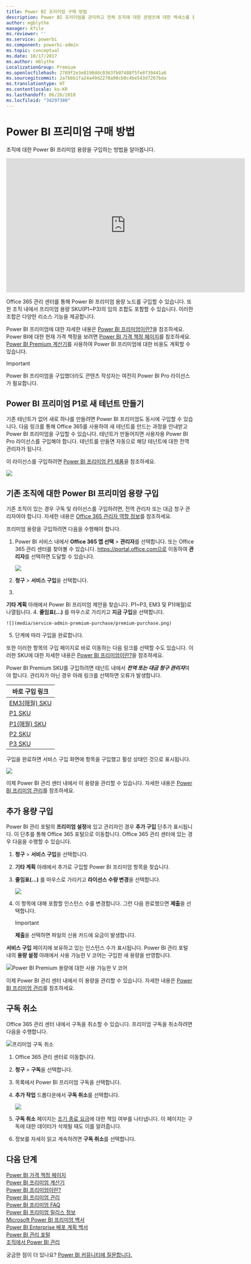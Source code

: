 ```yaml
---
title: Power BI 프리미엄 구매 방법
description: Power BI 프리미엄을 관리하고 전체 조직에 대한 콘텐츠에 대한 액세스를 활성화할 수 있는 방법을 알아봅니다.
author: mgblythe
manager: kfile
ms.reviewer: ''
ms.service: powerbi
ms.component: powerbi-admin
ms.topic: conceptual
ms.date: 10/17/2017
ms.author: mblythe
LocalizationGroup: Premium
ms.openlocfilehash: 2789f2e3e8198ddc0363fb07488f5fe8f39441a6
ms.sourcegitcommit: 2a7bbb1fa24a49d2278a90cb0c4be543d7267bda
ms.translationtype: HT
ms.contentlocale: ko-KR
ms.lasthandoff: 06/26/2018
ms.locfileid: "34297380"
---
```

# <a name="how-to-purchase-power-bi-premium"></a>Power BI 프리미엄 구매 방법
조직에 대한 Power BI 프리미엄 용량을 구입하는 방법을 알아봅니다.

<iframe width="640" height="360" src="https://www.youtube.com/embed/NkvYs5Qp4iA?rel=0&amp;showinfo=0" frameborder="0" allowfullscreen></iframe>

Office 365 관리 센터를 통해 Power BI 프리미엄 용량 노드를 구입할 수 있습니다. 또한 조직 내에서 프리미엄 용량 SKU(P1~P3)의 임의 조합도 포함할 수 있습니다. 이러한 조합은 다양한 리소스 기능을 제공합니다.

Power BI 프리미엄에 대한 자세한 내용은 [Power BI 프리미엄이란?](service-premium.md)을 참조하세요. Power BI에 대한 현재 가격 책정을 보려면 [Power BI 가격 책정 페이지](https://powerbi.microsoft.com/pricing/)를 참조하세요. [Power BI Premium 계산기](https://powerbi.microsoft.com/calculator/)를 사용하여 Power BI 프리미엄에 대한 비용도 계획할 수 있습니다.

> [!IMPORTANT]
> Power BI 프리미엄을 구입했더라도 콘텐츠 작성자는 여전히 Power BI Pro 라이선스가 필요합니다.
> 
> 

## <a name="create-a-new-tenant-with-power-bi-premium-p1"></a>Power BI 프리미엄 P1로 새 테넌트 만들기
기존 테넌트가 없어 새로 하나를 만들려면 Power BI 프리미엄도 동시에 구입할 수 있습니다. 다음 링크를 통해 Office 365를 사용하여 새 테넌트를 만드는 과정을 안내받고 Power BI 프리미엄을 구입할 수 있습니다. 테넌트가 만들어지면 사용자용 Power BI Pro 라이선스를 구입해야 합니다. 테넌트를 만들면 자동으로 해당 테넌트에 대한 전역 관리자가 됩니다.

이 라이선스를 구입하려면 [Power BI 프리미엄 P1 제품](https://signup.microsoft.com/Signup?OfferId=b3ec5615-cc11-48de-967d-8d79f7cb0af1)을 참조하세요.

![](media/service-admin-premium-purchase/premium-purchase-with-tenant.png)

## <a name="purchase-a-power-bi-premium-capacity-for-an-existing-organization"></a>기존 조직에 대한 Power BI 프리미엄 용량 구입
기존 조직이 있는 경우 구독 및 라이선스를 구입하려면, 전역 관리자 또는 대금 청구 관리자여야 합니다. 자세한 내용은 [Office 365 관리자 역할 정보](https://support.office.com/article/About-Office-365-admin-roles-da585eea-f576-4f55-a1e0-87090b6aaa9d)를 참조하세요.

프리미엄 용량을 구입하려면 다음을 수행해야 합니다.

1. Power BI 서비스 내에서 **Office 365 앱 선택** > **관리자**를 선택합니다. 또는 Office 365 관리 센터를 찾아볼 수 있습니다. https://portal.office.com으로 이동하여 **관리자**를 선택하면 도달할 수 있습니다.
   
    ![](media/service-admin-premium-purchase/o365-app-picker.png)
2. **청구** > **서비스 구입**을 선택합니다.
3. 
  **기타 계획** 아래에서 Power BI 프리미엄 제안을 찾습니다. P1~P3, EM3 및 P1(매월)로 나열됩니다.
4. **줄임표(...)** 를 마우스로 가리키고 **지금 구입**을 선택합니다.
   
    ![](media/service-admin-premium-purchase/premium-purchase.png)
5. 단계에 따라 구입을 완료합니다.

또한 이러한 항목의 구입 페이지로 바로 이동하는 다음 링크를 선택할 수도 있습니다. 이러한 SKU에 대한 자세한 내용은 [Power BI 프리미엄이란?](service-premium.md#premiumskus)을 참조하세요.

Power BI Premium SKU를 구입하려면 테넌트 내에서 ***전역 또는 대금 청구 관리자***여야 합니다. 관리자가 아닌 경우 아래 링크를 선택하면 오류가 발생합니다.

| 바로 구입 링크 |
| --- |
| [EM3(매월) SKU](https://portal.office.com/commerce/completeorder.aspx?OfferId=4004702D-749C-4F74-BF47-3048F1833780&adminportal=1) |
| [P1 SKU](https://portal.office.com/commerce/completeorder.aspx?OfferId=b3ec5615-cc11-48de-967d-8d79f7cb0af1&adminportal=1) |
| [P1(매월) SKU](https://portal.office.com/commerce/completeorder.aspx?OfferId=E4C8EDD3-74A1-4D42-A738-C647972FBE81&adminportal=1) |
| [P2 SKU](https://portal.office.com/commerce/completeorder.aspx?OfferId=062F2AA7-B4BC-4B0E-980F-2072102D8605&adminportal=1) |
| [P3 SKU](https://portal.office.com/commerce/completeorder.aspx?OfferId=40c7d673-375c-42a1-84ca-f993a524fed0&adminportal=1) |

구입을 완료하면 서비스 구입 화면에 항목을 구입했고 활성 상태인 것으로 표시됩니다.

![](media/service-admin-premium-purchase/premium-purchased.png)

이제 Power BI 관리 센터 내에서 이 용량을 관리할 수 있습니다. 자세한 내용은 [Power BI 프리미엄 관리](service-admin-premium-manage.md)를 참조하세요.

## <a name="purchase-more-capacities"></a>추가 용량 구입
Power BI 관리 포털의 **프리미엄 설정**에 있고 관리자인 경우 **추가 구입** 단추가 표시됩니다. 이 단추를 통해 Office 365 포털으로 이동합니다. Office 365 관리 센터에 있는 경우 다음을 수행할 수 있습니다.

1. **청구** > **서비스 구입**을 선택합니다.
2. **기타 계획** 아래에서 추가로 구입할 Power BI 프리미엄 항목을 찾습니다.
3. **줄임표(...)** 를 마우스로 가리키고 **라이선스 수량 변경**을 선택합니다.
   
    ![](media/service-admin-premium-purchase/premium-purchase-more.png)
4. 이 항목에 대해 포함할 인스턴스 수를 변경합니다. 그런 다음 완료했으면 **제출**을 선택합니다.
   
   > [!IMPORTANT]
   > **제출**을 선택하면 파일의 신용 카드에 요금이 발생합니다.
   > 
   > 

**서비스 구입** 페이지에 보유하고 있는 인스턴스 수가 표시됩니다. Power BI 관리 포털 내의 **용량 설정** 아래에서 사용 가능한 V 코어는 구입한 새 용량을 반영합니다.

![Power BI Premium 용량에 대한 사용 가능한 V 코어](media/service-admin-premium-purchase/premium-capacities.png)

이제 Power BI 관리 센터 내에서 이 용량을 관리할 수 있습니다. 자세한 내용은 [Power BI 프리미엄 관리](service-admin-premium-manage.md)를 참조하세요.

## <a name="cancel-your-subscription"></a>구독 취소
Office 365 관리 센터 내에서 구독을 취소할 수 있습니다. 프리미엄 구독을 취소하려면 다음을 수행합니다.

![](media/service-admin-premium-purchase/premium-cancel-subscription.png "프리미엄 구독 취소")

1. Office 365 관리 센터로 이동합니다.
2. **청구** > **구독**을 선택합니다.
3. 목록에서 Power BI 프리미엄 구독을 선택합니다.
4. **추가 작업** 드롭다운에서 **구독 취소**를 선택합니다.
   
    ![](media/service-admin-premium-purchase/o365-more-actions.png)
5. **구독 취소** 페이지는 [조기 종료 요금](https://support.office.com/article/early-termination-fees-6487d4de-401a-466f-8bc3-c0beb5cc40d3)에 대한 책임 여부를 나타냅니다. 이 페이지는 구독에 대한 데이터가 삭제될 때도 이를 알려줍니다.
6. 정보를 자세히 읽고 계속하려면 **구독 취소**를 선택합니다.

## <a name="next-steps"></a>다음 단계
[Power BI 가격 책정 페이지](https://powerbi.microsoft.com/pricing/)  
[Power BI 프리미엄 계산기](https://powerbi.microsoft.com/calculator/)  
[Power BI 프리미엄이란?](service-premium.md)  
[Power BI 프리미엄 관리](service-admin-premium-manage.md)  
[Power BI 프리미엄 FAQ](service-premium-faq.md)  
[Power BI 프리미엄 릴리스 정보](service-premium-release-notes.md)  
[Microsoft Power BI 프리미엄 백서](https://aka.ms/pbipremiumwhitepaper)  
[Power BI Enterprise 배포 계획 백서](https://aka.ms/pbienterprisedeploy)  
[Power BI 관리 포털](service-admin-portal.md)  
[조직에서 Power BI 관리](service-admin-administering-power-bi-in-your-organization.md)  

궁금한 점이 더 있나요? [Power BI 커뮤니티에 질문합니다.](http://community.powerbi.com/)

